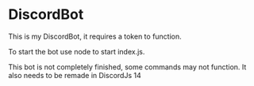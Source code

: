 # DiscordBot

This is my DiscordBot, it requires a token to function.

To start the bot use node to start index.js.

This bot is not completely finished, some commands may not function. It also needs to be remade in DiscordJs 14
